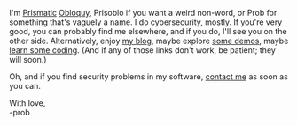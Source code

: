 I'm [Prismatic] [Obloquy], Prisoblo if you want a weird non-word, or Prob for something that's vaguely a name.
I do cybersecurity, mostly.
If you're very good, you can probably find me elsewhere, and if you do, I'll see you on the other side.
Alternatively, enjoy [my blog], maybe explore [some demos], maybe [learn some coding].
(And if any of those links don't work, be patient; they will soon.)

Oh, and if you find security problems in my software, [contact me] as soon as you can.

With love,  
-prob

  [prismatic]: https://www.merriam-webster.com/dictionary/prismatic "10"
  [obloquy]: https://www.merriam-webster.com/dictionary/obloquy "4"
  [my blog]: https://prismatic.obloquy.work/blog
  [some demos]: https://prismatic.obloquy.work/demos
  [learn some coding]: https://prismatic.obloquy.work/learn
  [contact me]: https://prismatic.obloquy.work/insecurity
